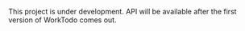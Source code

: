 This project is under development.
API will be available after the first version of WorkTodo 
comes out.